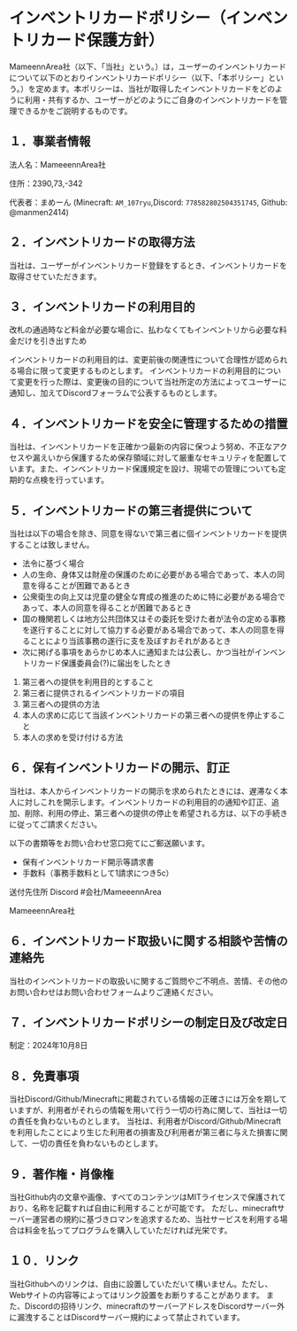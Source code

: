 # インベントリカードポリシー（インベントリカード保護方針）

MameennArea社（以下、「当社」という。）は，ユーザーのインベントリカードについて以下のとおりインベントリカードポリシー（以下、「本ポリシー」という。）を定めます。本ポリシーは、当社が取得したインベントリカードをどのように利用・共有するか、ユーザーがどのようにご自身のインベントリカードを管理できるかをご説明するものです。

## １．事業者情報
法人名：MameeennArea社

住所：2390,73,-342

代表者：まめーん (Minecraft: `AM_107ryu`,Discord: `778582802504351745`, Github: @manmen2414)

## ２．インベントリカードの取得方法
当社は、ユーザーがインベントリカード登録をするとき、インベントリカードを取得させていただきます。

## ３．インベントリカードの利用目的

改札の通過時など料金が必要な場合に、払わなくてもインベントリから必要な料金だけを引き出すため

インベントリカードの利用目的は、変更前後の関連性について合理性が認められる場合に限って変更するものとします。
インベントリカードの利用目的について変更を行った際は、変更後の目的について当社所定の方法によってユーザーに通知し、加えてDiscordフォーラムで公表するものとします。

## ４．インベントリカードを安全に管理するための措置
当社は、インベントリカードを正確かつ最新の内容に保つよう努め、不正なアクセスや漏えいから保護するため保存領域に対して厳重なセキュリティを配置しています。また、インベントリカード保護規定を設け、現場での管理についても定期的な点検を行っています。

## ５．インベントリカードの第三者提供について
当社は以下の場合を除き、同意を得ないで第三者に個インベントリカードを提供することは致しません。

+ 法令に基づく場合
+ 人の生命、身体又は財産の保護のために必要がある場合であって、本人の同意を得ることが困難であるとき
+ 公衆衛生の向上又は児童の健全な育成の推進のために特に必要がある場合であって、本人の同意を得ることが困難であるとき
+ 国の機関若しくは地方公共団体又はその委託を受けた者が法令の定める事務を遂行することに対して協力する必要がある場合であって、本人の同意を得ることにより当該事務の遂行に支を及ぼすおそれがあるとき
+ 次に掲げる事項をあらかじめ本人に通知または公表し、かつ当社がインベントリカード保護委員会(?)に届出をしたとき

1. 第三者への提供を利用目的とすること
2. 第三者に提供されるインベントリカードの項目
3. 第三者への提供の方法
4. 本人の求めに応じて当該インベントリカードの第三者への提供を停止すること
5. 本人の求めを受け付ける方法
   
## ６．保有インベントリカードの開示、訂正
当社は、本人からインベントリカードの開示を求められたときには、遅滞なく本人に対しこれを開示します。インベントリカードの利用目的の通知や訂正、追加、削除、利用の停止、第三者への提供の停止を希望される方は、以下の手続きに従ってご請求ください。

以下の書類等をお問い合わせ窓口宛てにご郵送願います。

+ 保有インベントリカード開示等請求書
+ 手数料（事務手数料として1請求につき5c）

送付先住所
Discord #会社/MameeennArea

MameeennArea社

## ６．インベントリカード取扱いに関する相談や苦情の連絡先
当社のインベントリカードの取扱いに関するご質問やご不明点、苦情、その他のお問い合わせはお問い合わせフォームよりご連絡ください。

## ７．インベントリカードポリシーの制定日及び改定日
制定：2024年10月8日

## ８．免責事項
当社Discord/Github/Minecraftに掲載されている情報の正確さには万全を期していますが、利用者がそれらの情報を用いて行う一切の行為に関して、当社は一切の責任を負わないものとします。
当社は、利用者がDiscord/Github/Minecraftを利用したことにより生じた利用者の損害及び利用者が第三者に与えた損害に関して、一切の責任を負わないものとします。

## ９．著作権・肖像権
当社Github内の文章や画像、すべてのコンテンツはMITライセンスで保護されており、名称を記載すれば自由に利用することが可能です。
ただし、minecraftサーバー運営者の規約に基づきロマンを追求するため、当社サービスを利用する場合は料金を払ってプログラムを購入していただければ光栄です。

## １０．リンク
当社Githubへのリンクは、自由に設置していただいて構いません。ただし、Webサイトの内容等によってはリンク設置をお断りすることがあります。
また、Discordの招待リンク、minecraftのサーバーアドレスをDiscordサーバー外に漏洩することはDiscordサーバー規約によって禁止されています。